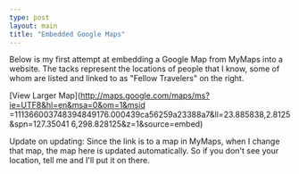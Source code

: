 ```yaml
---
type: post
layout: main
title: "Embedded Google Maps"
---
```

Below is my first attempt at embedding a Google Map from MyMaps into a
website. The tacks represent the locations of people that I know, some of whom
are listed and linked to as "Fellow Travelers" on the right.

  
  
[View Larger Map](http://maps.google.com/maps/ms?ie=UTF8&hl=en&msa=0&om=1&msid
=111366003748394849176.000439ca56259a23388a7&ll=23.885838,2.8125&spn=127.35041
6,298.828125&z=1&source=embed)

  
  
Update on updating: Since the link is to a map in MyMaps, when I change that
map, the map here is updated automatically. So if you don't see your location,
tell me and I'll put it on there.


